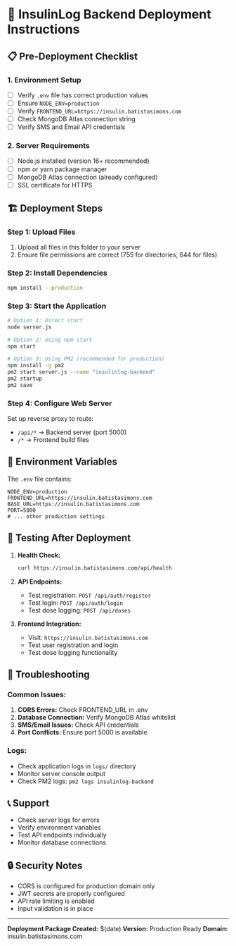 # 🚀 InsulinLog Backend Deployment Instructions

## 📋 Pre-Deployment Checklist

### 1. Environment Setup
- [ ] Verify `.env` file has correct production values
- [ ] Ensure `NODE_ENV=production`
- [ ] Verify `FRONTEND_URL=https://insulin.batistasimons.com`
- [ ] Check MongoDB Atlas connection string
- [ ] Verify SMS and Email API credentials

### 2. Server Requirements
- [ ] Node.js installed (version 16+ recommended)
- [ ] npm or yarn package manager
- [ ] MongoDB Atlas connection (already configured)
- [ ] SSL certificate for HTTPS

## 🏗️ Deployment Steps

### Step 1: Upload Files
1. Upload all files in this folder to your server
2. Ensure file permissions are correct (755 for directories, 644 for files)

### Step 2: Install Dependencies
```bash
npm install --production
```

### Step 3: Start the Application
```bash
# Option 1: Direct start
node server.js

# Option 2: Using npm start
npm start

# Option 3: Using PM2 (recommended for production)
npm install -g pm2
pm2 start server.js --name "insulinlog-backend"
pm2 startup
pm2 save
```

### Step 4: Configure Web Server
Set up reverse proxy to route:
- `/api/*` → Backend server (port 5000)
- `/*` → Frontend build files

## 🔧 Environment Variables

The `.env` file contains:
```env
NODE_ENV=production
FRONTEND_URL=https://insulin.batistasimons.com
BASE_URL=https://insulin.batistasimons.com
PORT=5000
# ... other production settings
```

## 📱 Testing After Deployment

1. **Health Check:**
   ```bash
   curl https://insulin.batistasimons.com/api/health
   ```

2. **API Endpoints:**
   - Test registration: `POST /api/auth/register`
   - Test login: `POST /api/auth/login`
   - Test dose logging: `POST /api/doses`

3. **Frontend Integration:**
   - Visit: `https://insulin.batistasimons.com`
   - Test user registration and login
   - Test dose logging functionality

## 🚨 Troubleshooting

### Common Issues:
1. **CORS Errors:** Check FRONTEND_URL in .env
2. **Database Connection:** Verify MongoDB Atlas whitelist
3. **SMS/Email Issues:** Check API credentials
4. **Port Conflicts:** Ensure port 5000 is available

### Logs:
- Check application logs in `logs/` directory
- Monitor server console output
- Check PM2 logs: `pm2 logs insulinlog-backend`

## 📞 Support

- Check server logs for errors
- Verify environment variables
- Test API endpoints individually
- Monitor database connections

## 🔒 Security Notes

- CORS is configured for production domain only
- JWT secrets are properly configured
- API rate limiting is enabled
- Input validation is in place

---

**Deployment Package Created:** $(date)
**Version:** Production Ready
**Domain:** insulin.batistasimons.com